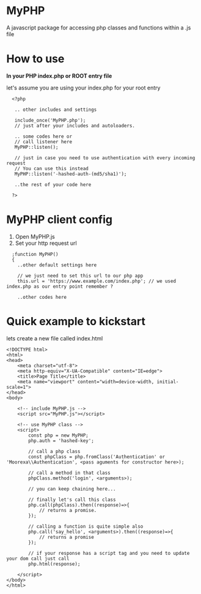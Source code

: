 # MyPHP
A javascript package for accessing php classes and functions within a .js file

# How to use 
<b> In your PHP index.php or ROOT entry file </b>

let's assume you are using your index.php for your root entry

```
  <?php
  
   .. other includes and settings
   
   include_once('MyPHP.php'); 
   // just after your includes and autoloaders.
   
   .. some codes here or 
   // call listener here
   MyPHP::listen();

   // just in case you need to use authentication with every incoming request
   // You can use this instead
   MyPHP::listen('-hashed-auth-(md5/sha1)');
   
   ..the rest of your code here
  
  ?>
```

# MyPHP client config
1. Open MyPHP.js
2. Set your http request url

```
  ;function MyPHP()
  {
    ..other default settings here
    
    // we just need to set this url to our php app
    this.url = 'https://www.example.com/index.php'; // we used index.php as our entry point remember ?
    
    ..other codes here
```

# Quick example to kickstart
lets create a new file called index.html

```
<!DOCTYPE html>
<html>
<head>
    <meta charset="utf-8">
    <meta http-equiv="X-UA-Compatible" content="IE=edge">
    <title>Page Title</title>
    <meta name="viewport" content="width=device-width, initial-scale=1">
</head>
<body>

    <!-- include MyPHP.js -->
    <script src="MyPHP.js"></script>

    <!-- use MyPHP class -->
    <script>
        const php = new MyPHP;
        php.auth = 'hashed-key';

        // call a php class
        const phpClass = php.fromClass('Authentication' or 'Moorexa\\Authentication', <pass aguments for constructor here>);
        
        // call a method in that class
        phpClass.method('login', <arguments>);
        
        // you can keep chaining here...

        // finally let's call this class
        php.call(phpClass).then((response)=>{
            // returns a promise.
        });

        // calling a function is quite simple also
        php.call('say_hello', <arguments>).then((response)=>{
            // returns a promise
        });

        // if your response has a script tag and you need to update your dom call just call
        php.html(response);
        
    </script>
</body>
</html>
```
